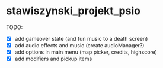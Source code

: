 # stawiszynski_projekt_psio

TODO: 

- [X] add gameover state (and fun music to a death screen)
- [X] add audio effects and music (create audioManager?)
- [X] add options in main menu (map picker, credits, highscore)
- [X] add modifiers and pickup items
